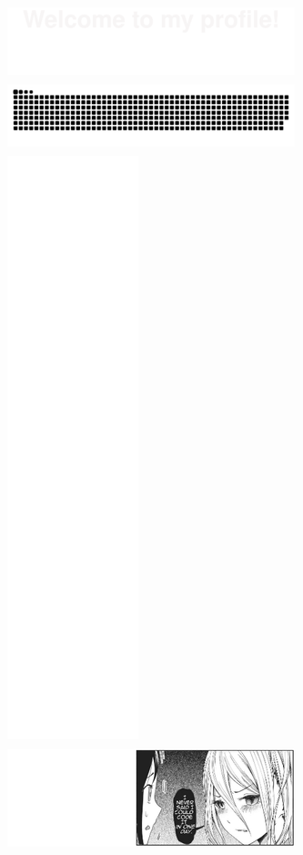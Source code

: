 ![welcom](Bottom_up.svg)

![Snake dark Game](https://github.com/moxer-mmh/moxer-mmh/blob/output/github-contribution-grid-snake-dark.svg)

![Metrics](github-metrics.svg)

![img](./src/335849552-f03a6539-5f5e-4e29-8cc5-8f2138660440.png)
